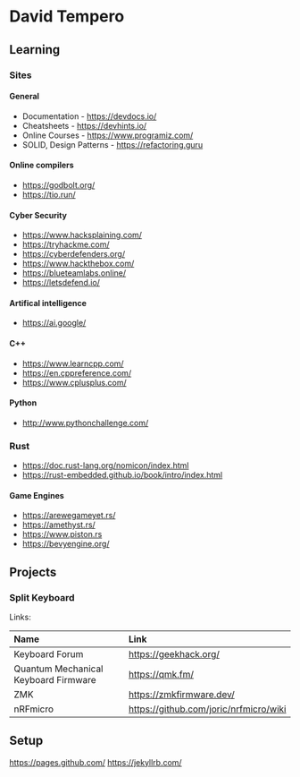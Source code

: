 # David Tempero

## Learning

### Sites

#### General

+ Documentation - https://devdocs.io/
+ Cheatsheets - https://devhints.io/
+ Online Courses - https://www.programiz.com/
+ SOLID, Design Patterns - https://refactoring.guru

#### Online compilers

+ https://godbolt.org/
+ https://tio.run/

#### Cyber Security

+ https://www.hacksplaining.com/
+ https://tryhackme.com/
+ https://cyberdefenders.org/
+ https://www.hackthebox.com/
+ https://blueteamlabs.online/
+ https://letsdefend.io/

#### Artifical intelligence 

+ https://ai.google/

#### C++

+ https://www.learncpp.com/
+ https://en.cppreference.com/
+ https://www.cplusplus.com/

#### Python

+ http://www.pythonchallenge.com/

### Rust

* https://doc.rust-lang.org/nomicon/index.html
* https://rust-embedded.github.io/book/intro/index.html

#### Game Engines

* https://arewegameyet.rs/
* https://amethyst.rs/
* https://www.piston.rs
* https://bevyengine.org/

## Projects

### Split Keyboard

Links:

| Name                                 | Link                                   |
| :----------------------------------- | :------------------------------------- |
| Keyboard Forum                       | https://geekhack.org/                  |
| Quantum Mechanical Keyboard Firmware | https://qmk.fm/                        |
| ZMK                                  | https://zmkfirmware.dev/               |
| nRFmicro                             | https://github.com/joric/nrfmicro/wiki |

## Setup

https://pages.github.com/
https://jekyllrb.com/
